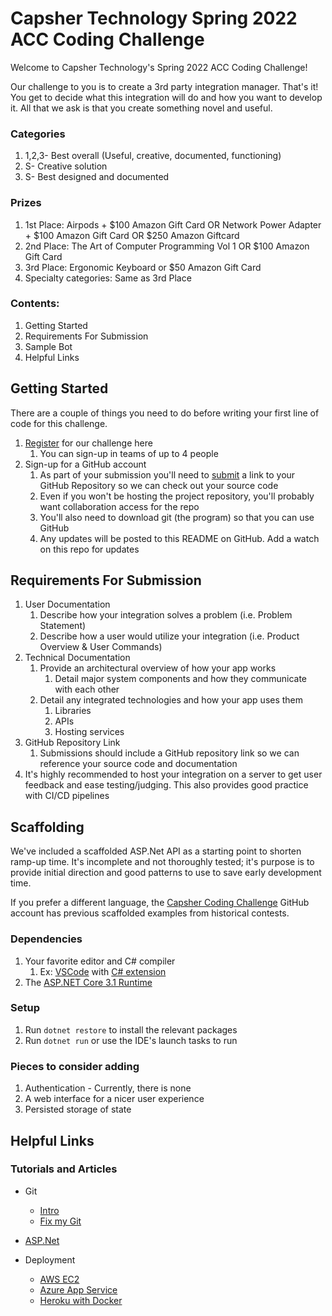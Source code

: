 # Capsher Technology Spring 2022 ACC Coding Challenge

Welcome to Capsher Technology's Spring 2022 ACC Coding Challenge!

Our challenge to you is to create a 3rd party integration manager. That's it! You get to decide what this integration will do and how you want to develop it. All that we ask is that you create something novel and useful.

### Categories
1. 1,2,3- Best overall (Useful, creative, documented, functioning)
1. S- Creative solution
1. S- Best designed and documented

### Prizes
1. 1st Place: Airpods + $100 Amazon Gift Card OR Network Power Adapter + $100 Amazon Gift Card OR $250 Amazon Giftcard
1. 2nd Place: The Art of Computer Programming Vol 1 OR $100 Amazon Gift Card
1. 3rd Place: Ergonomic Keyboard or $50 Amazon Gift Card
1. Specialty categories: Same as 3rd Place

### Contents:
1. Getting Started
2. Requirements For Submission
3. Sample Bot
4. Helpful Links

## Getting Started
There are a couple of things you need to do before writing your first line of code for this challenge.
1. [Register](https://docs.google.com/forms/d/e/1FAIpQLSd4rGZYdQqsgcQ8ZjnPXwvrokRvh38P0W1kbPSUfZsxM4-miw/viewform) for our challenge here
    1. You can sign-up in teams of up to 4 people
1. Sign-up for a GitHub account
    1. As part of your submission you'll need to [submit](https://docs.google.com/forms/d/e/1FAIpQLSfr2Oi_QSrYYH5t62tZEK4B6ObFCIW_Y3nKmPuW-IVqaguGkA/viewform) a link to your GitHub Repository so we can check out your source code
    1. Even if you won't be hosting the project repository, you'll probably want collaboration access for the repo
    1. You'll also need to download git (the program) so that you can use GitHub
    1. Any updates will be posted to this README on GitHub. Add a watch on this repo for updates

## Requirements For Submission
1. User Documentation
    1. Describe how your integration solves a problem (i.e. Problem Statement)
    1. Describe how a user would utilize your integration (i.e. Product Overview & User Commands)
1. Technical Documentation
    1. Provide an architectural overview of how your app works
        1. Detail major system components and how they communicate with each other
    1. Detail any integrated technologies and how your app uses them
        1. Libraries
        1. APIs
        1. Hosting services
1. GitHub Repository Link
    1. Submissions should include a GitHub repository link so we can reference your source code and documentation
1. It's highly recommended to host your integration on a server to get user feedback and ease testing/judging. This also provides good practice with CI/CD pipelines

## Scaffolding
We've included a scaffolded ASP.Net API as a starting point to shorten ramp-up time. It's incomplete and not thoroughly tested; it's purpose is to provide initial direction and good patterns to use to save early development time.

If you prefer a different language, the [Capsher Coding Challenge](https://github.com/Capsher-Coding-Challenge) GitHub account has previous scaffolded examples from historical contests.

### Dependencies
1. Your favorite editor and C# compiler
    1. Ex: [VSCode](https://code.visualstudio.com/) with [C# extension](https://marketplace.visualstudio.com/items?itemName=ms-dotnettools.csharp)
1. The [ASP.NET Core 3.1 Runtime](https://dotnet.microsoft.com/en-us/download/dotnet/thank-you/runtime-aspnetcore-3.1.22-windows-hosting-bundle-installer)

### Setup
1. Run `dotnet restore` to install the relevant packages
1. Run `dotnet run` or use the IDE's launch tasks to run

### Pieces to consider adding
1. Authentication - Currently, there is none
1. A web interface for a nicer user experience
1. Persisted storage of state


## Helpful Links

### Tutorials and Articles
* Git
  * [Intro](https://guides.github.com/activities/hello-world/#repository)
  * [Fix my Git](https://sethrobertson.github.io/GitFixUm/fixup.html)
* [ASP.Net](https://docs.microsoft.com/en-us/aspnet/core/introduction-to-aspnet-core?view=aspnetcore-3.1)

* Deployment
  * [AWS EC2](https://docs.aws.amazon.com/AWSEC2/latest/UserGuide/EC2_GetStarted.html)
  * [Azure App Service](https://docs.microsoft.com/en-us/azure/app-service/overview)
  * [Heroku with Docker](https://dev.to/alrobilliard/deploying-net-core-to-heroku-1lfe)
